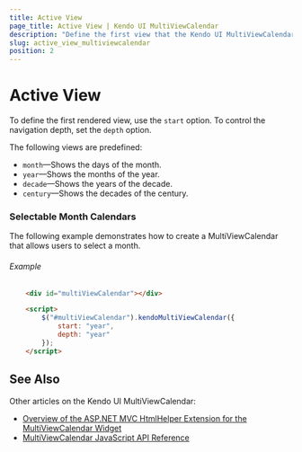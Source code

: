 ```yaml
---
title: Active View
page_title: Active View | Kendo UI MultiViewCalendar
description: "Define the first view that the Kendo UI MultiViewCalendar initially renders."
slug: active_view_multiviewcalendar
position: 2
---
```


# Active View

To define the first rendered view, use the `start` option. To control the navigation depth, set the `depth` option.

The following views are predefined:

* `month`&mdash;Shows the days of the month.
* `year`&mdash;Shows the months of the year.
* `decade`&mdash;Shows the years of the decade.
* `century`&mdash;Shows the decades of the century.

### Selectable Month Calendars

The following example demonstrates how to create a MultiViewCalendar that allows users to select a month.

###### Example

```html
    <div id="multiViewCalendar"></div>

    <script>
        $("#multiViewCalendar").kendoMultiViewCalendar({
            start: "year",
            depth: "year"
        });
    </script>
```

## See Also

Other articles on the Kendo UI MultiViewCalendar:

* [Overview of the ASP.NET MVC HtmlHelper Extension for the MultiViewCalendar Widget](/aspnet-mvc/helpers/multiviewcalendar/overview)
* [MultiViewCalendar JavaScript API Reference](/api/javascript/ui/multiviewcalendar)